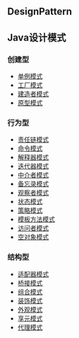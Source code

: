 ## DesignPattern
## **Java设计模式**

### 创建型

 - [单例模式](src/com/shang/singleton)
 - [工厂模式](src/com/shang/factory)
 - [建造者模式](src/com/shang/builder)
 - [原型模式]()

### 行为型
 - [责任链模式](src/com/shang)
 - [命令模式]()
 - [解释器模式]()
 - [迭代器模式]()
 - [中介者模式]()
 - [备忘录模式]()
 - [观察者模式](src/com/shang/observer)
 - [状态模式]()
 - [策略模式](src/com/shang/strategy)
 - [模板方法模式]()
 - [访问者模式]()
 - [空对象模式]()
 
### 结构型
 - [适配器模式](src/com/shang/adapter)
 - [桥接模式]()
 - [组合模式]()
 - [装饰模式](src/com/shang/decorator)
 - [外观模式]()
 - [享元模式]()
 - [代理模式]()
